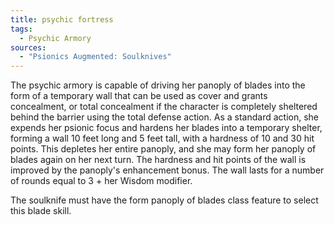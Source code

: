 ```yaml
---
title: psychic fortress
tags:
  - Psychic Armory
sources:
  - "Psionics Augmented: Soulknives"
---
```


The psychic armory is capable of driving her panoply of blades into the form of a temporary wall that can be used as cover and grants concealment, or total concealment if the character is completely sheltered behind the barrier using the total defense action. As a standard action, she expends her psionic focus and hardens her blades into a temporary shelter, forming a wall 10 feet long and 5 feet tall, with a hardness of 10 and 30 hit points. This depletes her entire panoply, and she may form her panoply of blades again on her next turn. The hardness and hit points of the wall is improved by the panoply's enhancement bonus. The wall lasts for a number of rounds equal to 3 + her Wisdom modifier.

The soulknife must have the form panoply of blades class feature to select this blade skill.
